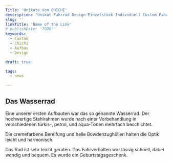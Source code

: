 ```yaml
---
Title: 'Unikate von CHICHI'
description: 'Unikat Fahrrad Design Einzelstück Individuell Custom Fahrradbau Chichi'
slug: ''
linkTitle: 'Name of the Link'
# publishDate: 'TODO'
keywords:
  - Custom
  - Chichi
  - Aufbau
  - Design

draft: true

tags:
  - news

---
```



## Das Wasserrad

Eine unserer ersten Aufbauten war das so genannte Wasserrad. Der hochwertige Stahlrahmen wurde nach einer Vorbehandlung in verschiedenen türkis-, petrol, und aqua-Tönen mehrfach beschichtet.


Die cremefarbene Bereifung und helle Bowdenzughüllen halten die Optik leicht und harmonisch.



Das Rad ist sehr leicht geraten. Das Fahrverhalten war lässig schnell, dabei wendig und bequem. Es wurde ein Geburtstagsgeschenk.

